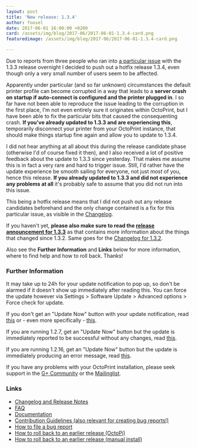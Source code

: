 ```yaml
---
layout: post
title: 'New release: 1.3.4'
author: foosel
date: 2017-06-01 16:00:00 +0200
card: /assets/img/blog/2017-06/2017-06-01-1.3.4-card.png
featuredimage: /assets/img/blog/2017-06/2017-06-01-1.3.4-card.png

---
```


Due to reports from three people who ran into
[a particular issue](https://github.com/foosel/OctoPrint/issues/1942) with
the 1.3.3 release overnight I decided to push out a hotfix release 1.3.4, even though
only a very small number of users seem to be affected.

<!-- more -->

Apparently under particular (and so far unknown) circumstances the
default printer profile can become corrupted in a way that leads to a **server crash on startup if
auto-connect is configured and the printer plugged in**. I so far have not
been able to reproduce the issue leading to the corruption in the first
place, I'm not even entirely sure it originates within OctoPrint, but I
have been able to fix the particular bits that caused
the consequenting crash. **If you've already updated to 1.3.3 and are
experiencing this**, temporarily disconnect your printer from your OctoPrint
instance, that should make things startup fine again and allow you to
update to 1.3.4.

I did not hear anything at all about this during the release candidate phase
(otherwise I'd of course fixed it then), and I also received a lot of
positive feedback about the update to 1.3.3 since yesterday. That makes
me assume this is in fact a very rare and hard to trigger issue. Still,
I'd rather have the update experience be smooth sailing for everyone,
not just *most* of you, hence this release. **If you already updated to 1.3.3
and did not experience any problems at all** it's probably safe to assume
that you did not run into this issue.

This being a hotfix release means that I did not push out any
release candidates beforehand and the only change contained is a fix
for this particular issue, as visible in the
[Changelog](https://github.com/foosel/OctoPrint/releases/tag/1.3.4).

If you haven't yet,
**please also make sure to read the [release announcement for 1.3.3](/blog/2017/05/31/new-release-1.3.3/)**
as that contains more information about the things that changed
since 1.3.2. Same goes for the [Changelog for 1.3.2](https://github.com/foosel/OctoPrint/releases/tag/1.3.3).

Also see the **Further Information** and **Links** below for more information,
where to find help and how to roll back. Thanks!

### Further Information

It may take up to 24h for your update notification to pop up, so don't 
be alarmed if it doesn't show up immediately after reading this. You
can force the update however via Settings > Software Update > 
Advanced options > Force check for update.

If you don't get an "Update Now" button with your update notification, 
read [this](https://github.com/foosel/OctoPrint/wiki/Plugin:-Software-Update#making-octoprint-updateable-on-existing-installations)
or - even more specifically - [this](https://github.com/foosel/OctoPrint/wiki/Plugin:-Software-Update#octoprint--125).

If you are running 1.2.7, get an "Update Now" button but the update is immediately 
reported to be successful without any changes, read 
[this](https://github.com/foosel/OctoPrint/wiki/FAQ#im-running-127-i-tried-to-update-to-a-newer-version-via-the-software-update-plugin-but-im-still-on-127-after-restart).

If you are running 1.2.16, get an "Update Now" button but the update is immediately
producing an error message, read [this](https://github.com/foosel/OctoPrint/wiki/FAQ#im-running-1216-i-tried-to-update-to-a-newer-version-via-the-software-update-plugin-but-i-get-an-error).

If you have any problems with your OctoPrint installation, please seek 
support in the [G+ Community](https://plus.google.com/communities/102771308349328485741)
or the [Mailinglist](https://groups.google.com/group/octoprint). 

### Links

  * [Changelog and Release Notes](https://github.com/foosel/OctoPrint/releases/tag/1.3.4)
  * [FAQ](https://github.com/foosel/OctoPrint/wiki/FAQ)
  * [Documentation](http://docs.octoprint.org/)
  * [Contribution Guidelines (also relevant for creating bug reports!)](https://github.com/foosel/OctoPrint/blob/master/CONTRIBUTING.md)
  * [How to file a bug report](https://github.com/foosel/OctoPrint/blob/master/CONTRIBUTING.md#how-to-file-a-bug-report)
  * [How to roll back to an earlier release (OctoPi)](https://github.com/foosel/OctoPrint/wiki/FAQ#how-can-i-revert-to-an-older-version-of-the-octoprint-installation-on-my-octopi-image)
  * [How to roll back to an earlier release (manual install)](https://github.com/foosel/OctoPrint/wiki/FAQ#how-can-i-roll-back-to-an-earlier-version-after-an-update)

